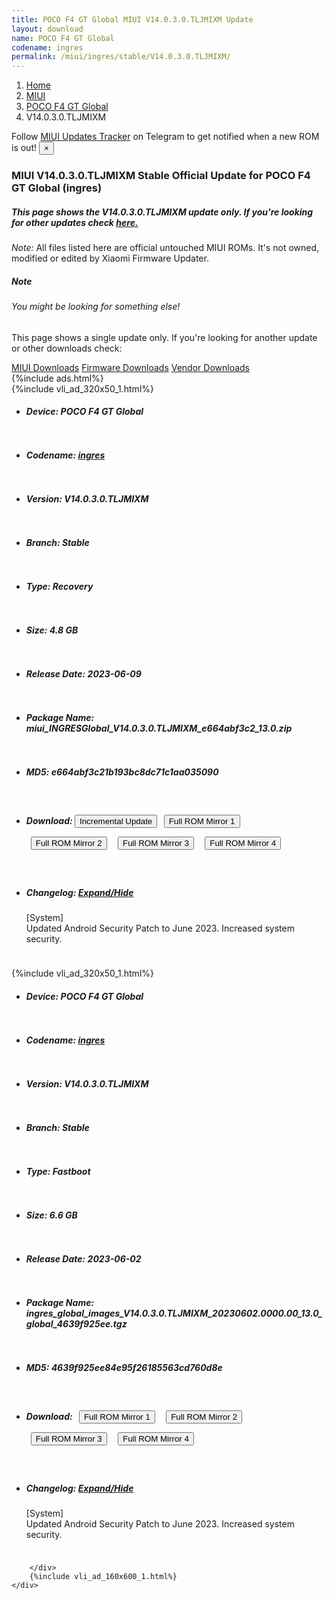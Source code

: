 ```yaml
---
title: POCO F4 GT Global MIUI V14.0.3.0.TLJMIXM Update
layout: download
name: POCO F4 GT Global
codename: ingres
permalink: /miui/ingres/stable/V14.0.3.0.TLJMIXM/
---
```

<nav aria-label="breadcrumb">
    <ol class="breadcrumb">
        <li class="breadcrumb-item"><a href="/">Home</a></li>
        <li class="breadcrumb-item"><a href="/miui/">MIUI</a></li>
        <li class="breadcrumb-item"><a href="/miui/ingres/">POCO F4 GT Global</a></li>
        <li class="breadcrumb-item active" aria-current="page">V14.0.3.0.TLJMIXM</li>
    </ol>
</nav>
<div class="alert alert-primary alert-dismissible fade show" role="alert">
    Follow <a href="https://t.me/MIUIUpdatesTracker" class="alert-link">MIUI Updates Tracker</a> on Telegram to get
    notified when a new ROM is out!
    <button type="button" class="close" data-dismiss="alert" aria-label="Close">
        <span aria-hidden="true">&times;</span>
    </button>
</div>
<div class="col-12 mx-auto">
    <h3 class="title bg-light p-2 rounded">MIUI V14.0.3.0.TLJMIXM Stable Official Update for POCO F4 GT Global (ingres)</h3>
    <h5>This page shows the V14.0.3.0.TLJMIXM update only. If you're looking for other updates check
        <a href="/miui/ingres/">here.</a></h5>
    <p><i>Note: </i>All files listed here are official untouched MIUI ROMs.
        It's not owned, modified or edited by Xiaomi Firmware Updater.</p>
    <div class="card">
        <div class="card-body">
            <h5 class="card-title">Note</h5>
            <h6 class="card-subtitle mb-2 text-muted">You might be looking for something else!</h6>
            <p class="card-text">This page shows a single update only.
                If you're looking for another update or other downloads check:</p>
            <a href="/miui/" class="card-link">MIUI Downloads</a>
            <a href="/firmware/" class="card-link">Firmware Downloads</a>
            <a href="/vendor/" class="card-link">Vendor Downloads</a>
        </div>
    </div>
    {%include ads.html%}
    <div class="row justify-content-center">
        <div class="col-10" id="downloads">
                    <div class="card card-body">
            {%include vli_ad_320x50_1.html%}
            <ul class="list-unstyled">
                <li style="padding-bottom: 10px;">
                    <h5><b>Device: </b>POCO F4 GT Global</h5>
                </li>
                <li style="padding-bottom: 10px;">
                    <h5><b>Codename: </b> <a href="/miui/ingres/" target="_blank">ingres</a> </h5>
                </li>
                <li style="padding-bottom: 10px;">
                    <h5><b>Version: </b>V14.0.3.0.TLJMIXM</h5>
                </li>
                <li style="padding-bottom: 10px;">
                    <h5><b>Branch: </b>Stable</h5>
                </li>
                <li style="padding-bottom: 10px;">
                    <h5><b>Type: </b>Recovery</h5>
                </li>
                <li style="padding-bottom: 10px;">
                    <h5><b>Size: </b>4.8 GB</h5>
                </li>
                <li style="padding-bottom: 10px;">
                    <h5><b>Release Date: </b>2023-06-09</h5>
                </li>
                <li style="padding-bottom: 10px;">
                    <h5><b>Package Name: </b><span id="filename" class="text-dark">miui_INGRESGlobal_V14.0.3.0.TLJMIXM_e664abf3c2_13.0.zip</span></h5>
                </li>
                <li style="padding-bottom: 10px;">
                    <h5><b>MD5: </b><span id="md5" class="text-muted">e664abf3c21b193bc8dc71c1aa035090</span></h5>
                </li>
                <li style="padding-bottom: 10px;">
                    <h5><b>Download: </b><button type="button" id="incremental_download" class="btn btn-warning" onclick="window.open('https://bigota.d.miui.com/V14.0.3.0.TLJMIXM/miui-blockota-ingres_global-V14.0.2.0.TLJMIXM-V14.0.3.0.TLJMIXM-657efd8254-13.0.zip', '_blank');"><i class="fa fa-download"></i> Incremental Update</button> <button type="button" id="download" class="btn btn-primary" style="margin: 7px;" onclick="window.open('https://bigota.d.miui.com/V14.0.3.0.TLJMIXM/miui_INGRESGlobal_V14.0.3.0.TLJMIXM_e664abf3c2_13.0.zip', '_blank');"><i class="fa fa-download"></i> Full ROM Mirror 1</button> <button type="button" id="download" class="btn btn-primary" style="margin: 7px;" onclick="window.open('https://ks3orig.bigota.d.miui.com/V14.0.3.0.TLJMIXM/miui_INGRESGlobal_V14.0.3.0.TLJMIXM_e664abf3c2_13.0.zip', '_blank');"><i class="fa fa-download"></i> Full ROM Mirror 2</button> <button type="button" id="download" class="btn btn-primary" style="margin: 7px;" onclick="window.open('https://airtel.bigota.d.miui.com/V14.0.3.0.TLJMIXM/miui_INGRESGlobal_V14.0.3.0.TLJMIXM_e664abf3c2_13.0.zip', '_blank');"><i class="fa fa-download"></i> Full ROM Mirror 3</button> <button type="button" id="download" class="btn btn-primary" style="margin: 7px;" onclick="window.open('https://hugeota.d.miui.com/V14.0.3.0.TLJMIXM/miui_INGRESGlobal_V14.0.3.0.TLJMIXM_e664abf3c2_13.0.zip', '_blank');"><i class="fa fa-download"></i> Full ROM Mirror 4</button></h5>
                </li>
                <li style="padding-bottom: 10px;">
                    <h5><b>Changelog: </b><a href="#ingres_1_changelog" data-toggle="collapse" role="button"
                            aria-expanded="false" aria-controls="ingres_1_changelog"> <i class="fa fa-arrow-down"
                                aria-hidden="true"></i> Expand/Hide</a></h5>
                    <div class="collapse" id="ingres_1_changelog">
                        <p id="changelog_text">[System]<br>Updated Android Security Patch to June 2023. Increased system security.</p>
                    </div>
                </li>
            </ul>
        </div>
        <div class="card card-body">
            {%include vli_ad_320x50_1.html%}
            <ul class="list-unstyled">
                <li style="padding-bottom: 10px;">
                    <h5><b>Device: </b>POCO F4 GT Global</h5>
                </li>
                <li style="padding-bottom: 10px;">
                    <h5><b>Codename: </b> <a href="/miui/ingres/" target="_blank">ingres</a> </h5>
                </li>
                <li style="padding-bottom: 10px;">
                    <h5><b>Version: </b>V14.0.3.0.TLJMIXM</h5>
                </li>
                <li style="padding-bottom: 10px;">
                    <h5><b>Branch: </b>Stable</h5>
                </li>
                <li style="padding-bottom: 10px;">
                    <h5><b>Type: </b>Fastboot</h5>
                </li>
                <li style="padding-bottom: 10px;">
                    <h5><b>Size: </b>6.6 GB</h5>
                </li>
                <li style="padding-bottom: 10px;">
                    <h5><b>Release Date: </b>2023-06-02</h5>
                </li>
                <li style="padding-bottom: 10px;">
                    <h5><b>Package Name: </b><span id="filename" class="text-dark">ingres_global_images_V14.0.3.0.TLJMIXM_20230602.0000.00_13.0_global_4639f925ee.tgz</span></h5>
                </li>
                <li style="padding-bottom: 10px;">
                    <h5><b>MD5: </b><span id="md5" class="text-muted">4639f925ee84e95f26185563cd760d8e</span></h5>
                </li>
                <li style="padding-bottom: 10px;">
                    <h5><b>Download: </b> <button type="button" id="download" class="btn btn-primary" style="margin: 7px;" onclick="window.open('https://bigota.d.miui.com/V14.0.3.0.TLJMIXM/ingres_global_images_V14.0.3.0.TLJMIXM_20230602.0000.00_13.0_global_4639f925ee.tgz', '_blank');"><i class="fa fa-download"></i> Full ROM Mirror 1</button> <button type="button" id="download" class="btn btn-primary" style="margin: 7px;" onclick="window.open('https://ks3orig.bigota.d.miui.com/V14.0.3.0.TLJMIXM/ingres_global_images_V14.0.3.0.TLJMIXM_20230602.0000.00_13.0_global_4639f925ee.tgz', '_blank');"><i class="fa fa-download"></i> Full ROM Mirror 2</button> <button type="button" id="download" class="btn btn-primary" style="margin: 7px;" onclick="window.open('https://airtel.bigota.d.miui.com/V14.0.3.0.TLJMIXM/ingres_global_images_V14.0.3.0.TLJMIXM_20230602.0000.00_13.0_global_4639f925ee.tgz', '_blank');"><i class="fa fa-download"></i> Full ROM Mirror 3</button> <button type="button" id="download" class="btn btn-primary" style="margin: 7px;" onclick="window.open('https://hugeota.d.miui.com/V14.0.3.0.TLJMIXM/ingres_global_images_V14.0.3.0.TLJMIXM_20230602.0000.00_13.0_global_4639f925ee.tgz', '_blank');"><i class="fa fa-download"></i> Full ROM Mirror 4</button></h5>
                </li>
                <li style="padding-bottom: 10px;">
                    <h5><b>Changelog: </b><a href="#ingres_2_changelog" data-toggle="collapse" role="button"
                            aria-expanded="false" aria-controls="ingres_2_changelog"> <i class="fa fa-arrow-down"
                                aria-hidden="true"></i> Expand/Hide</a></h5>
                    <div class="collapse" id="ingres_2_changelog">
                        <p id="changelog_text">[System]<br>Updated Android Security Patch to June 2023. Increased system security.</p>
                    </div>
                </li>
            </ul>
        </div>

        </div>
        {%include vli_ad_160x600_1.html%}
    </div>
</div>
